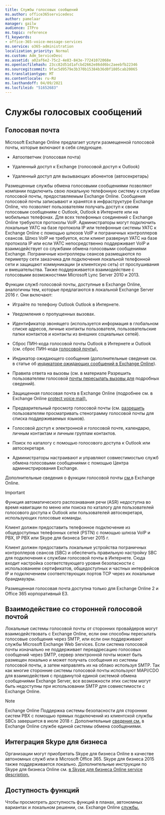 ```yaml
---
title: Службы голосовых сообщений
ms.author: office365servicedesc
author: pamelaar
manager: gailw
audience: ITPro
ms.topic: reference
f1_keywords:
- office-365-voice-message-services
ms.service: o365-administration
localization_priority: Normal
ms.custom: Adm_ServiceDesc
ms.assetid: a02af6e2-75c2-4e83-843e-77241072068e
ms.openlocfilehash: 23cc82d51d1afcbd2662e86dd6bc2aeebfb22346
ms.sourcegitcommit: 9fac5d9579e3b370b15384b36d0f1805cab20065
ms.translationtype: MT
ms.contentlocale: ru-RU
ms.lasthandoff: 04/09/2021
ms.locfileid: "51652683"
---
```

# <a name="voice-message-services"></a>Службы голосовых сообщений

## <a name="voice-mail"></a>Голосовая почта

Microsoft Exchange Online предлагает услуги размещенной голосовой почты, которые включают в себя следующее.
  
- Автоответчик (голосовая почта)
    
- Удаленный доступ к Exchange (голосовой доступ к Outlook)
    
- Удаленный доступ для вызывающих абонентов (автосекретарь)
    
Размещенные службы обмена голосовыми сообщениями позволяют компании подключить свою локальную телефонную систему к службам голосовой почты, предоставляемым Exchange Online. Сообщения голосовой почты записывают и хранятся в инфраструктуре Exchange Online, что позволяет пользователям получать доступ к своим голосовым сообщениям с Outlook, Outlook в Интернете или на мобильных телефонах. Для всех телефонных соединений с Exchange Online требуются протоколы VoIP. Администраторы могут подключить локальные УАТС на базе протокола IP или телефонные системы УАТС к Exchange Online с помощью шлюзов VoIP и пограничных контроллеров сеансов. Шлюз VoIP не требуется, если клиент развернул УАТС на базе протокола IP или если УАТС непосредственно поддерживает VoIP и взаимодействует со службами обмена голосовыми сообщениями Exchange. Пограничные контроллеры сеансов размещаются по периметру сети заказчика для подключения локальной телефонной сети и защищают коммуникации (и клиентскую сеть) от прослушивания и вмешательства. Также поддерживается взаимодействие с голосовыми возможностями Microsoft Lync Server 2010 и 2013.
  
Функции служб голосовой почты, доступные в Exchange Online, аналогичны тем, которые предлагаются в локальной Exchange Server 2016 г. Они включают:
  
- Играйте по телефону Outlook Outlook в Интернете.
    
- Уведомления о пропущенных вызовах.
    
- Идентификатор звонящего (используется информация в глобальном списке адресов, личные контакты пользователя, пользовательские папки контактов и контакты из внешних социальных сетей).
    
- Сброс ПИН-кода голосовой почты Outlook в Интернете и Outlook (см. сброс ПИН-кода [голосовой почты).](/exchange/voice-mail-unified-messaging/set-outlook-voice-access-pin-security/reset-a-voice-mail-pin)
    
- Индикатор ожидающего сообщения (дополнительные сведения см. в статье об [индикаторе ожидающих сообщений в Exchange Online](/exchange/voice-mail-unified-messaging/set-up-client-voice-mail-features/mwi-in-exchange-online)). 
    
- Правила ответа на вызовы (см. в материале Разрешить пользователям голосовой [почты пересылать вызовы для](/exchange/voice-mail-unified-messaging/set-up-client-voice-mail-features/allow-voice-mail-users-to-forward-calls) подробных сведений).
    
- Защищенная голосовая почта в Exchange Online (подробнее см. в Exchange Online [protect voice mail).](/exchange/voice-mail-unified-messaging/set-up-client-voice-mail-features/protect-voice-mail)
    
- Предварительный просмотр голосовой почты (см. [разрешить](/exchange/voice-mail-unified-messaging/set-up-client-voice-mail-features/allow-users-to-see-a-voice-mail-transcript) пользователям просматривать стенограмму голосовой почты для списка поддерживаемых языков).
    
- Голосовой доступ к электронной и голосовой почте, календарю, личным контактам и личным группам контактов.
    
- Поиск по каталогу с помощью голосового доступа к Outlook или автосекретаря.
    
- Администраторы настраивают и управляют совместимостью служб обмена голосовыми сообщениями с помощью Центра администрирования Exchange.
    
Дополнительные сведения о функции голосовой почты [см.](/exchange/voice-mail-unified-messaging/voice-mail-unified-messaging)в Exchange Online.
  
> [!IMPORTANT]
> Функция автоматического распознавания речи (ASR) недоступна во время навигации по меню или поиска по каталогу для пользователей голосового доступа к Outlook или пользователей автосекретаря, использующих голосовые команды. 
>
> Клиент должен предоставить телефонное подключение из общедоступных телефонных сетей (PSTN) с помощью шлюза VoIP и PBX, IP PBX или Skype для бизнеса Server 2015 г. 
>
> Клиент должен предоставить локальные устройства пограничных контроллеров сеансов (SBC) и обеспечить правильную настройку SBC для подключения к службам голосовой почты в Интернете. Сюда входит настройка соответствующего уровня безопасности с использованием сертификатов, общедоступных и частных интерфейсов IP и подключением соответствующих портов TCP через их локальные брандмауэры. 
>
> Размещенная голосовая почта доступна только для Exchange Online 2 и Office 365 корпоративный E3. 
  
## <a name="third-party-voice-mail-interoperability"></a>Взаимодействие со сторонней голосовой почтой

Локальные системы голосовой почты от сторонних провайдеров могут взаимодействовать с Exchange Online, если они способны пересылать голосовые сообщения через SMTP, или если они поддерживают службы Microsoft Exchange Web Services. Если система голосовой почты изначально не поддерживает переадресацию голосовых сообщений через SMTP, сервер электронной почты может быть размещен локально и может получать сообщения из системы голосовой почты, а затем направлять их на облако используя SMTP. Так как многие сторонние системы голосовой почты используют MAPI/CDO для взаимодействия с продвинутой единой системой обмена сообщениями Exchange Server, все возможности этих систем могут быть недоступны при использовании SMTP для совместимости с Exchange Online.
  
> [!NOTE]
> Exchange Online Поддержка системы безопасности для сторонних систем PBX с помощью прямых подключений из клиентской службы SBCs завершится в июле 2018 г. Дополнительные [сведения см.](https://techcommunity.microsoft.com/t5/Exchange-Team-Blog/Discontinuation-of-support-for-Session-Border-Controllers-in/ba-p/607117) в Exchange Online службе единой системы обмена сообщениями. 
  
## <a name="skype-for-business-integration"></a>Интеграция Skype для бизнеса

Организации могут приобретать Skype для бизнеса Online в качестве автономных служб или в Microsoft Office 365. Skype для бизнеса 2015 также поддерживается локально. Дополнительные инструкции по Skype для бизнеса Online см. [в Skype для бизнеса Online service description.](../skype-for-business-online-service-description/skype-for-business-online-service-description.md)
  
## <a name="feature-availability"></a>Доступность функций

Чтобы просмотреть доступность функций в планах, автономных вариантах и локальном решении, см. Exchange Online [службы.](exchange-online-service-description.md)
